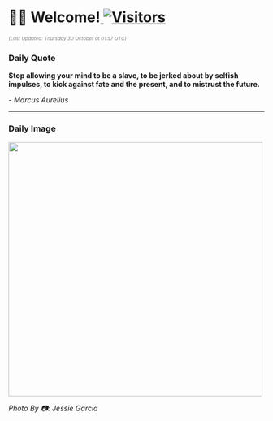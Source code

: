 <h1>👋🏽 Welcome!<a href="https://github.com/OmitNomis/"> <img src="https://visitor-badge.laobi.icu/badge?page_id=OmitNomis" alt="Visitors"></a></h1>

<i><p style="font-size: 0.6rem; color:gray">(Last Updated: Thursday 30 October at 01:57 UTC)</p></i>

<h3> Daily Quote </h3>
<b><p>Stop allowing your mind to be a slave, to be jerked about by selfish impulses, to kick against fate and the present, and to mistrust the future.</p></b>
<i><caption style="font-size: 0.8rem; color:gray;">- Marcus Aurelius</caption></i>


<hr>

<h3>Daily Image</h3>
<a href="https://images.pexels.com/photos/34489386/pexels-photo-34489386.jpeg" target="_blank"><img style="height:500px;" src="https://images.pexels.com/photos/34489386/pexels-photo-34489386.jpeg"/></a>

<i><caption style="font-size: 0.8rem; color:gray;"> Photo By 📷: Jessie Garcia</caption></i>
